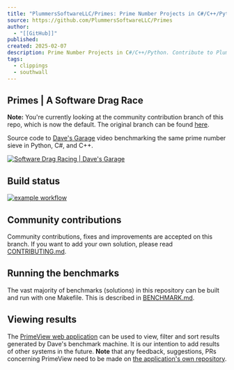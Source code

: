 ```yaml
---
title: "PlummersSoftwareLLC/Primes: Prime Number Projects in C#/C++/Python"
source: https://github.com/PlummersSoftwareLLC/Primes
author:
  - "[[GitHub]]"
published: 
created: 2025-02-07
description: Prime Number Projects in C#/C++/Python. Contribute to PlummersSoftwareLLC/Primes development by creating an account on GitHub.
tags:
  - clippings
  - southwall
---
```

## Primes | A Software Drag Race

**Note:** You're currently looking at the community contribution branch of this repo, which is now the default. The original branch can be found [here](https://github.com/plummerssoftwarellc/Primes/tree/original).

Source code to [Dave's Garage](https://www.youtube.com/c/DavesGarage/featured) video benchmarking the same prime number sieve in Python, C#, and C++.

[![Software Drag Racing | Dave's Garage](https://camo.githubusercontent.com/0bb4d40a4fdeb58608154f465e89b3d65c6cbbf3f6aa4e6336cf7dd447ca2964/68747470733a2f2f696d672e796f75747562652e636f6d2f76692f4433683632726765775a4d2f302e6a7067)](https://youtu.be/D3h62rgewZM)

## Build status

[![example workflow](https://github.com/PlummersSoftwareLLC/Primes/actions/workflows/CI.yml/badge.svg?branch=drag-race)](https://github.com/PlummersSoftwareLLC/Primes/actions/workflows/CI.yml/badge.svg?branch=drag-race)

## Community contributions

Community contributions, fixes and improvements are accepted on this branch. If you want to add your own solution, please read [CONTRIBUTING.md](https://github.com/PlummersSoftwareLLC/Primes/blob/drag-race/CONTRIBUTING.md).

## Running the benchmarks

The vast majority of benchmarks (solutions) in this repository can be built and run with one Makefile. This is described in [BENCHMARK.md](https://github.com/PlummersSoftwareLLC/Primes/blob/drag-race/BENCHMARK.md).

## Viewing results

The [PrimeView web application](https://plummerssoftwarellc.github.io/PrimeView/) can be used to view, filter and sort results generated by Dave's benchmark machine. It is our intention to add results of other systems in the future. **Note** that any feedback, suggestions, PRs concerning PrimeView need to be made on [the application's own repository](https://github.com/PlummersSoftwareLLC/PrimeView).
